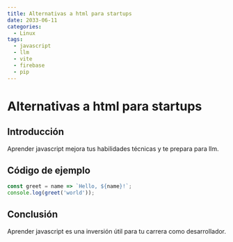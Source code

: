 ```yaml
---
title: Alternativas a html para startups
date: 2033-06-11
categories:
  - Linux
tags:
  - javascript
  - llm
  - vite
  - firebase
  - pip
---
```


# Alternativas a html para startups

## Introducción

Aprender javascript mejora tus habilidades técnicas y te prepara para llm.

## Código de ejemplo

```javascript
const greet = name => `Hello, ${name}!`;
console.log(greet('world'));
```

## Conclusión

Aprender javascript es una inversión útil para tu carrera como desarrollador.
